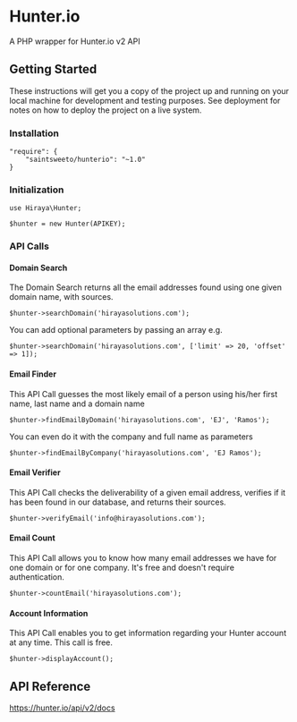 # Hunter.io
A PHP wrapper for Hunter.io v2 API

## Getting Started

These instructions will get you a copy of the project up and running on your local machine for development and testing purposes. See deployment for notes on how to deploy the project on a live system.

### Installation
```
"require": {
    "saintsweeto/hunterio": "~1.0"
}
```

### Initialization
```
use Hiraya\Hunter;

$hunter = new Hunter(APIKEY);
```

### API Calls

#### Domain Search

The Domain Search returns all the email addresses found using one given domain name, with sources.
```
$hunter->searchDomain('hirayasolutions.com');
```
You can add optional parameters by passing an array e.g.
```
$hunter->searchDomain('hirayasolutions.com', ['limit' => 20, 'offset' => 1]);
```

#### Email Finder

This API Call guesses the most likely email of a person using his/her first name, last name and a domain name
```
$hunter->findEmailByDomain('hirayasolutions.com', 'EJ', 'Ramos');
```
You can even do it with the company and full name as parameters
```
$hunter->findEmailByCompany('hirayasolutions.com', 'EJ Ramos');
```

#### Email Verifier

This API Call checks the deliverability of a given email address, verifies if it has been found in our database, and returns their sources.
```
$hunter->verifyEmail('info@hirayasolutions.com');
```

#### Email Count

This API Call allows you to know how many email addresses we have for one domain or for one company. It's free and doesn't require authentication.
```
$hunter->countEmail('hirayasolutions.com');
```

#### Account Information

This API Call enables you to get information regarding your Hunter account at any time. This call is free.
```
$hunter->displayAccount();
```

## API Reference
https://hunter.io/api/v2/docs
